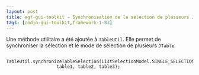 ```yaml
---
layout: post
title: agf-gui-toolkit - Synchronisation de la sélection de plusieurs JTables
tags: [codjo-gui-toolkit,framework-1-83]
---
```

Une méthode utilitaire a été ajoutée à ```TableUtil```. Elle permet de synchroniser la sélection et le mode de sélection de plusieurs ```JTable```.

```
        TableUtil.synchronizeTableSelection(ListSelectionModel.SINGLE_SELECTION,
                   table1, table2, table3);
```